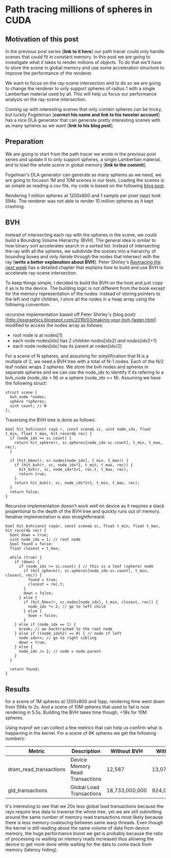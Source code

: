 # Path tracing millions of spheres in CUDA

## Motivation of this post

In the previous post series [**link to it here**] our path tracer could only handle scenes that could fit in constant memory. In this post we are going to investigate what it takes to render millions of objects. To do that we'll have to store the scene in global memory and use some acceleration structure to improve the performance of the renderer.

We want to focus on the ray-scene intersection and to do so we are going to change the renderer to only support spheres of radius 1 with a single Lambertian material used by all. This will help us focus our performance analysis on the ray-scene intersection.

Coming up with interesting scenes that only contain spheres can be tricky, but luckily Fogeleman [**correct his name and link to his tweeter account**] has a nice DLA generator that can generate pretty interesting scenes with as many spheres as we want [**link to his blog post**].

## Preparation

We are going to start from the path tracer we wrote in the previous post series and update it to only support spheres, a single Lambertian material, and to load the whole scene in global memory [**link to the commit**].

Fogelman's DLA generator can generate as many spheres as we need, we are going to focuson 1M and 10M scenes in our tests. Loading the scenes is as simple as reading a csv file, my code is based on the following [blog post](https://waterprogramming.wordpress.com/2017/08/20/reading-csv-files-in-c/).

Rendering 1 million spheres at 1200x800 and 1 sample per pixel (spp) took 594s. The renderer was not able to render 10 million spheres as it kept crashing.

## BVH

Instead of intersecting each ray with the spheres in the scene, we could build a Bounding Volume Hierarchy (BVH). The general idea is similar to how binary sort accelerates search in a sorted list: Instead of intersecting the ray with all the spheres, we subdivide the scenes into a hierarchy of bounding boxes and only iterate through the nodes that intersect with the ray [**write a better explanation about BVH**]. Peter Shirley's [Raytracing the next week](http://www.realtimerendering.com/raytracing/Ray%20Tracing_%20The%20Next%20Week.pdf) has a detailed chapter that explains how to build and use BVH to accelerate ray-scene intersection.

To keep things simple, I decided to build the BVH on the host and just copy it as is to the device. The building logic is not different from the book except for the memory representation of the nodes: instead of storing pointers to the left and right children, I store all the nodes in a heap array using the following convention:

recursive implementation based off Peter Shirley's (blog post)[http://psgraphics.blogspot.com/2019/03/making-your-bvh-faster.html]
modified to access the nodes array as follows:

- root node is at nodes[1]
- each node nodes[idx] has 2 children nodes[idx*2] and nodes[idx*2+1]
- each node nodes[idx] has its parent at nodes[idx/2]

For a scene of N spheres, and assuming for simplification that N is a multiple of 2, we need a BVH tree with a total of N-1 nodes.
Each of the N/2 leaf nodes wraps 2 spheres. We store the bvh nodes and spheres in separate spheres and we can use the node_idx to identify
if its refering to a bvh_node (node_idx < N) or a sphere (node_idx >= N).
Assuming we have the following struct:

```
struct scene {
  bvh_node *nodes;
  sphere *spheres;
  uint count; // N
};
```

Traversing the BVH tree is done as follows:

```
bool hit_bvh(const ray& r, const scene& sc, uint node_idx, float t_min, float t_max, hit_record& rec) {
  if (node_idx >= sc.count) {
    return hit_sphere(r, sc.spheres[node_idx-sc.count], t_min, t_max, rec);
  }

  if (hit_bbox(r, sc.nodes[node_idx], t_min, t_max)) {
    if (hit_bvh(r, sc, node_idx*2, t_min, t_max, rec)) {
      hit_bvh(r, sc, node_idx*2+1, rec.t, t_max, rec);
      return true;
    }
    return hit_bvh(r, sc, node_idx*2+1, t_min, t_max, rec);
  }
  return false;
}
```

Recursive implementation doesn't work well on device as it requires a stack propertional to the depth of the BVH tree and quickly runs out
of memory. Iterative implementation is also straightforward:

```
bool hit_bvh(const ray&r, const scene& sc, float t_min, float t_max, hit_record& rec) {
  bool down = true;
  uint node_idx = 1; // root node
  bool found = false;
  float closest = t_max;
  
  while (true) {
    if (down) {
      if (node_idx >= sc.count) { // this is a leaf (sphere) node
        if (hit_sphere(r, sc.spheres[node_idx-sc.count], t_min, closest, rec)) {
          found = true;
          closest = rec.t;
        }
        down = false;
      } else {
        if (hit_bbox(r, sc.nodes[node_idx], t_min, closest, rec)) {
          node_idx *= 2; // go to left child
        } else {
          down = false;
        }
    } else if (node_idx == 1) {
      break; // we backtracked to the root node
    } else if ((node_idx%2) == 0) { // node if left
      node_idx++; // go to right sibling
      down = true;
    } else {
      node_idx /= 2; // node = node.parent   
    }
  }

  return found;
}
```

## Results

for a scene of 1M spheres at 1200x800 and 1spp, rendering time went down from 594s to 2s. And a scene of 10M spheres that used to fail is now rendering in 5.5s. 
Building the BVH takes time though, +18s for 10M spheres.

Using nvprof we can collect a few metrics that can help us confirm what is happening in the kernel. For a scene of 8K spheres we get the following numbers:

| Metric | Description | Without BVH | With BVH |
|--------|-------------|-------------|----------|
| dram_read_transactions | Device Memory Read Transactions | 12,587 | 13,077 |
| gld_transactions | Global Load Transactions | 18,733,000,000 | 924,087,362 |

It's interesting to see that we 20x less global load transactions because the rays require less data to traverse the whole tree, yet we are still submitting around the same
number of memory read transactions most likely because there is less memory coalescing between same warp threads.
Even though the kernel is still reading about the same volume of data from device memory, the huge performance boost we get is probably because the ratio of processing vs waiting on
memory reads increased thus allowing the device to get more done while waiting for the data to come back from memory (latency hiding).
